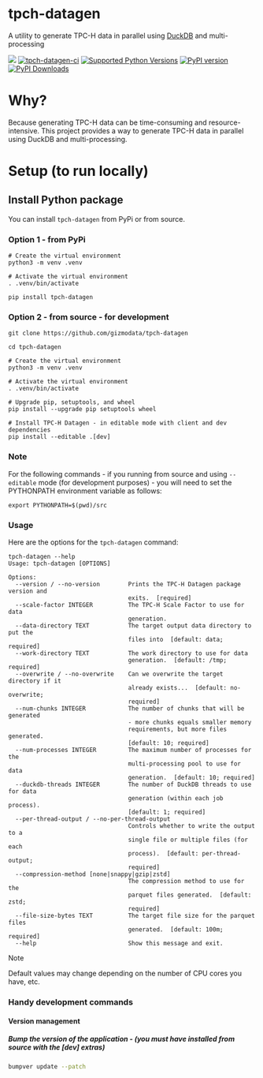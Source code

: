 # tpch-datagen
A utility to generate TPC-H data in parallel using [DuckDB](https://duckdb.org) and multi-processing

[<img src="https://img.shields.io/badge/GitHub-gizmodata%2Ftpch--datagen-blue.svg?logo=Github">](https://github.com/gizmodata/tpch-datagen)
[![tpch-datagen-ci](https://github.com/gizmodata/tpch-datagen/actions/workflows/ci.yml/badge.svg)](https://github.com/gizmodata/tpch-datagen/actions/workflows/ci.yml)
[![Supported Python Versions](https://img.shields.io/pypi/pyversions/tpch-datagen)](https://pypi.org/project/tpch-datagen/)
[![PyPI version](https://badge.fury.io/py/tpch-datagen.svg)](https://badge.fury.io/py/tpch-datagen)
[![PyPI Downloads](https://img.shields.io/pypi/dm/tpch-datagen.svg)](https://pypi.org/project/tpch-datagen/)

# Why?
Because generating TPC-H data can be time-consuming and resource-intensive.  This project provides a way to generate TPC-H data in parallel using DuckDB and multi-processing.

# Setup (to run locally)

## Install Python package
You can install `tpch-datagen` from PyPi or from source.

### Option 1 - from PyPi
```shell
# Create the virtual environment
python3 -m venv .venv

# Activate the virtual environment
. .venv/bin/activate

pip install tpch-datagen
```

### Option 2 - from source - for development
```shell
git clone https://github.com/gizmodata/tpch-datagen

cd tpch-datagen

# Create the virtual environment
python3 -m venv .venv

# Activate the virtual environment
. .venv/bin/activate

# Upgrade pip, setuptools, and wheel
pip install --upgrade pip setuptools wheel

# Install TPC-H Datagen - in editable mode with client and dev dependencies
pip install --editable .[dev]
```

### Note
For the following commands - if you running from source and using `--editable` mode (for development purposes) - you will need to set the PYTHONPATH environment variable as follows:
```shell
export PYTHONPATH=$(pwd)/src
```

### Usage
Here are the options for the `tpch-datagen` command:

```shell
tpch-datagen --help
Usage: tpch-datagen [OPTIONS]

Options:
  --version / --no-version        Prints the TPC-H Datagen package version and
                                  exits.  [required]
  --scale-factor INTEGER          The TPC-H Scale Factor to use for data
                                  generation.
  --data-directory TEXT           The target output data directory to put the
                                  files into  [default: data; required]
  --work-directory TEXT           The work directory to use for data
                                  generation.  [default: /tmp; required]
  --overwrite / --no-overwrite    Can we overwrite the target directory if it
                                  already exists...  [default: no-overwrite;
                                  required]
  --num-chunks INTEGER            The number of chunks that will be generated
                                  - more chunks equals smaller memory
                                  requirements, but more files generated.
                                  [default: 10; required]
  --num-processes INTEGER         The maximum number of processes for the
                                  multi-processing pool to use for data
                                  generation.  [default: 10; required]
  --duckdb-threads INTEGER        The number of DuckDB threads to use for data
                                  generation (within each job process).
                                  [default: 1; required]
  --per-thread-output / --no-per-thread-output
                                  Controls whether to write the output to a
                                  single file or multiple files (for each
                                  process).  [default: per-thread-output;
                                  required]
  --compression-method [none|snappy|gzip|zstd]
                                  The compression method to use for the
                                  parquet files generated.  [default: zstd;
                                  required]
  --file-size-bytes TEXT          The target file size for the parquet files
                                  generated.  [default: 100m; required]
  --help                          Show this message and exit.
```

> [!NOTE]   
> Default values may change depending on the number of CPU cores you have, etc.

### Handy development commands

#### Version management

##### Bump the version of the application - (you must have installed from source with the [dev] extras)
```bash
bumpver update --patch
```
